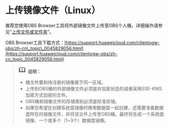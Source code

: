 # 上传镜像文件（Linux）<a name="ims_01_0210"></a>

推荐您使用OBS Browser工具将外部镜像文件上传至OBS个人桶，详细操作请参见“[上传文件或文件夹](https://support.huaweicloud.com/clientogw-obs/zh-cn_topic_0045828972.html)”。

OBS Browser工具下载方式：[https://support.huaweicloud.com/clientogw-obs/zh-cn\_topic\_0045829056.html](https://support.huaweicloud.com/clientogw-obs/zh-cn_topic_0045829056.html)

>![](public_sys-resources/icon-note.gif) **说明：**   
>-   桶文件要和待注册的镜像属于同一区域。  
>-   上传到OBS桶的外部镜像文件必须是非加密状态的或者采用SSE-KMS加密方式加密的文件。  
>-   OBS桶和镜像文件的存储类别必须是标准存储。  
>-   如果您希望在创建系统盘镜像时携带数据盘一起创建，还需要准备数据盘所在的镜像文件，并将该文件上传至OBS桶。最终将生成一个系统盘镜像、一个或多个（1\~3个）数据盘镜像。  

